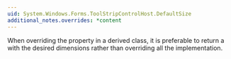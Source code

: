 ```yaml
---
uid: System.Windows.Forms.ToolStripControlHost.DefaultSize
additional_notes.overrides: *content
---
```


<p>When overriding the <xref href="System.Windows.Forms.ToolStripControlHost.DefaultSize"></xref> property in a derived class, it is preferable to return a <xref href="System.Drawing.Size"></xref> with the desired dimensions rather than overriding all the implementation.</p>


